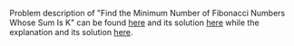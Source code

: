 Problem description of "Find the Minimum Number of Fibonacci Numbers Whose Sum Is K" can be found [here](https://leetcode.com/problems/find-the-minimum-number-of-fibonacci-numbers-whose-sum-is-k/description/) and its solution [here](https://github.com/aurimas13/Solutions-To-Problems/blob/main/LeetCode/Python%20Solutions/Find%20the%20Minimum%20Number%20of%20Fibonacci%20Numbers%20Whose%20Sum%20Is%20K/find.py) while the explanation and its solution [here](https://leetcode.com/problems/find-the-minimum-number-of-fibonacci-numbers-whose-sum-is-k/solutions/3204360/python-solution-well-explained/).